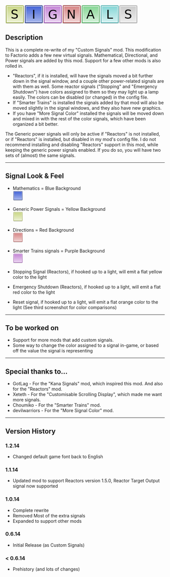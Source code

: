 ![Signals Logo](./signals.png "Signals Logo")

## Description

This is a complete re-write of my "Custom Signals" mod. 
This modification to Factorio adds a few new virtual signals. 
Mathematical, Directional, and Power signals are added by this mod. 
Support for a few other mods is also rolled in.

* "Reactors", if it is installed, will have the signals moved a bit further down 
in the signal window, and a couple other power-related signals are with them as well. 
Some reactor signals ("Stopping" and "Emergency Shutdown") have colors assigned to 
them so they may light up a lamp easily. The colors can be disabled (or changed) in 
the config file.
* If "Smarter Trains" is installed the signals added by that mod will also be moved
slightly in the signal windows, and they also have new graphics.
* If you have "More Signal Color" installed the signals will be moved down and mixed
in with the rest of the color signals, which have been organized a bit better.

The Generic power signals will only be active if "Reactors" is not installed, or if
"Reactors" is installed, but disabled in my mod's config file. I do not recommend 
installing and disabling "Reactors" support in this mod, while keeping the generic 
power signals enabled. If you do so, you will have two sets of (almost) the same 
signals.

---
## Signal Look & Feel

* Mathematics = Blue Background  
![Blue Background](./graphics/icons/colors/5.png "Blue Background")
* Generic Power Signals = Yellow Background  
![Yellow Background](./graphics/icons/colors/8.png "Yellow Background")
* Directions = Red Background  
![Red Background](./graphics/icons/colors/3.png "Red Background")
* Smarter Trains signals = Purple Background  
![Purple Background](./graphics/icons/colors/4.png "Purple Background")

* Stopping Signal (Reactors), if hooked up to a light, will emit a flat yellow color
to the light
* Emergency Shutdown (Reactors), if hooked up to a light, will emit a flat red color 
to the light
* Reset signal, if hooked up to a light, will emit a flat orange color to the light
(See third screenshot for color comparisons)

---
## To be worked on

* Support for more mods that add custom signals.
* Some way to change the color assigned to a signal in-game, or based off the value the
signal is representing

---
## Special thanks to...


* GotLag - For the "Kana Signals" mod, which inspired this mod. And also for the "Reactors" mod.
* Xeteth - For the "Customisable Scrolling Display", which made me want more signals.
* Choumiko - For the "Smarter Trains" mod.
* devilwarriors - For the "More Signal Color" mod.

---
## Version History
### 1.2.14

* Changed default game font back to English

### 1.1.14

* Updated mod to support Reactors version 1.5.0, Reactor Target Output signal now supported

### 1.0.14

* Complete rewrite
* Removed Most of the extra signals
* Expanded to support other mods

### 0.6.14

* Initial Release (as Custom Signals)

### < 0.6.14

* Prehistory (and lots of changes)